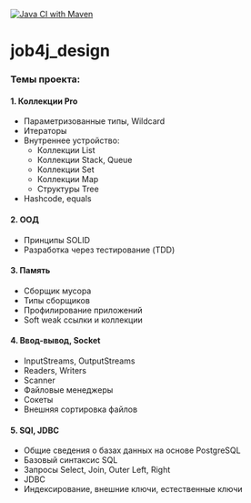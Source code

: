 [![Java CI with Maven](https://github.com/ilspaces2/job4j_design/actions/workflows/maven.yml/badge.svg)](https://github.com/ilspaces2/job4j_design/actions/workflows/maven.yml)


# job4j_design

### Темы проекта:

#### 1. Коллекции Pro
* Параметризованные типы, Wildcard
* Итераторы
* Внутреннее устройство:
  * Коллекции List
  * Коллекции Stack, Queue
  * Коллекции Set
  * Коллекции Map
  * Структуры Tree
* Hashcode, equals

#### 2. ООД
* Принципы SOLID
* Разработка через тестирование (TDD)

#### 3. Память
* Cборщик мусора
* Типы сборщиков
* Профилирование приложений
* Soft weak ссылки и коллекции

#### 4. Ввод-вывод, Socket
* InputStreams, OutputStreams
* Readers, Writers
* Scanner
* Файловые менеджеры
* Сокеты
* Внешняя сортировка файлов

#### 5. SQl, JDBC
* Общие сведения о базах данных на основе PostgreSQL
* Базовый синтаксис SQL
* Запросы Select, Join, Outer Left, Right
* JDBC
* Индексирование, внешние ключи, естественные ключи
